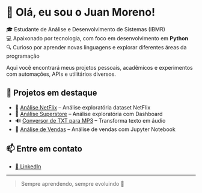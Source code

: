 # 👋 Olá, eu sou o Juan Moreno!

🎓 Estudante de Análise e Desenvolvimento de Sistemas (IBMR)  
💻 Apaixonado por tecnologia, com foco em desenvolvimento em **Python**  
🔍 Curioso por aprender novas linguagens e explorar diferentes áreas da programação  

Aqui você encontrará meus projetos pessoais, acadêmicos e experimentos com automações, APIs e utilitários diversos.

## 🚀 Projetos em destaque

- 🔎 [Análise NetFlix](https://github.com/JuanDaCunhaMoreno/analise-netflix) – Análise exploratória dataset NetFlix
- 🔎 [Análise Superstore](https://github.com/JuanDaCunhaMoreno/superstore-dashboard) – Análise exploratória com Dashboard
- 🔊 [Conversor de TXT para MP3](https://github.com/JuanDaCunhaMoreno/ConversorTXTparaMP3) – Transforma texto em áudio
- 🔎 [Análise de Vendas](https://github.com/JuanDaCunhaMoreno/Analise_Vendas_Loja) – Análise de vendas com Jupyter Notebook

## 📫 Entre em contato

- [💼 LinkedIn](https://www.linkedin.com/in/juan-da-cunha-moreno-29752a222/)

---

> Sempre aprendendo, sempre evoluindo 🚀
